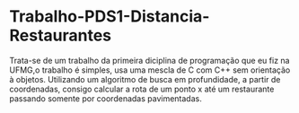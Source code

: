 # Trabalho-PDS1-Distancia-Restaurantes
Trata-se de um trabalho da primeira diciplina de programação que eu fiz na UFMG,o trabalho é simples, usa uma mescla de C com C++ sem orientação à objetos.
Utilizando um algoritmo de busca em profundidade, a partir de coordenadas, consigo calcular a rota de um ponto x até um restaurante passando somente por coordenadas pavimentadas. 
